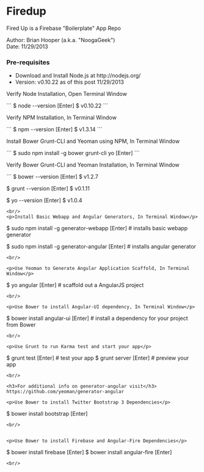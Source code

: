 Firedup
=======

Fired Up is a Firebase "Boilerplate" App Repo 
<p>Author: Brian Hooper (a.k.a. "NoogaGeek")<br/>
Date: 11/29/2013</p>
<h3>Pre-requisites</h3>
<p>
	<ul>
		<li>Download and Install Node.js at http://nodejs.org/</li>
		<li>Version: v0.10.22 as of this post 11/29/2013</li>
	</ul>
</p>
<p>Verify Node Installation, Open Terminal Window</p>
``` 
$ node --version  [Enter]
$ v0.10.22
```
<br/>

<p>Verify NPM Installation, In Terminal Window</p>
``` 
$ npm --version  [Enter]
$ v1.3.14
```
<br/>

<p>Install Bower Grunt-CLI and Yeoman using NPM, In Terminal Window</p>
``` 
$ sudo npm install -g bower grunt-cli yo [Enter]
```
<br/>

<p>Verify Bower Grunt-CLI and Yeoman Installation, In Terminal Window</p>
``` 
$ bower --version  [Enter]
$ v1.2.7

$ grunt --version  [Enter]
$ v0.1.11

$ yo --version  [Enter]
$ v1.0.4
```
<br/>
<p>Install Basic Webapp and Angular Generators, In Terminal Window</p>
```
$ sudo npm install -g generator-webapp  [Enter] # installs basic webapp generator

$ sudo npm install -g generator-angular  [Enter] # installs angular generator  
```
<br/>

<p>Use Yeoman to Generate Angular Application Scaffold, In Terminal Window</p>
```
$ yo angular  [Enter]  # scaffold out a AngularJS project
```
<br/>

<p>Use Bower to install Angular-UI dependency, In Terminal Window</p>
```
$ bower install angular-ui  [Enter]  # install a dependency for your project from Bower
```
<br/>

<p>Use Grunt to run Karma test and start your app</p>
```
$ grunt test  [Enter] # test your app
$ grunt server  [Enter] # preview your app
```
<br/>

<h3>For additional info on generator-angular visit</h3>
https://github.com/yeoman/generator-angular

<p>Use Bower to install Twitter Bootstrap 3 Dependencies</p>
```
$ bower install bootstrap  [Enter] 
```
<br/>


<p>Use Bower to install Firebase and Angular-Fire Dependencies</p>
```
$ bower install firebase  [Enter] 
$ bower install angular-fire  [Enter]
```
<br/>